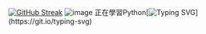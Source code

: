 [![GitHub Streak](https://streak-stats.demolab.com?user=Chiang%20Jim&theme=codestackr&hide_border=&locale=zh_Hant)](https://git.io/streak-stats)
![image](https://discord.c99.nl/widget/theme-2/627475236379557888.png)
正在學習Python[![Typing SVG](https://readme-typing-svg.demolab.com?font=Fira+Code&pause=1000&width=435&lines=...)](https://git.io/typing-svg)